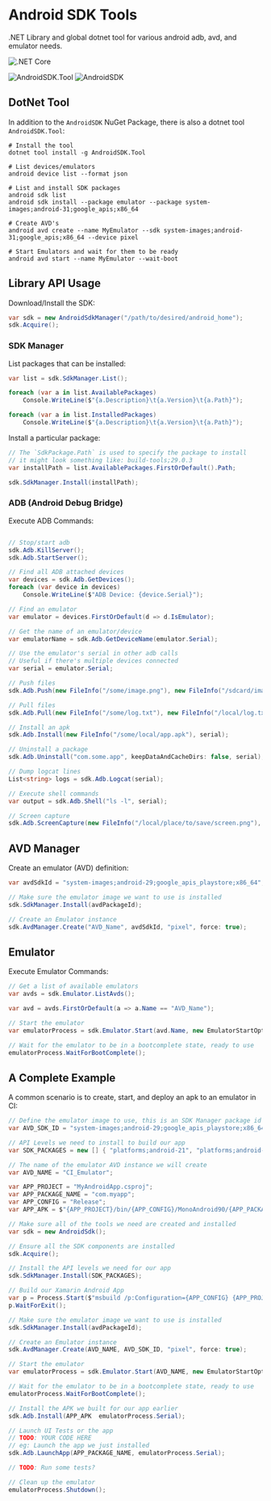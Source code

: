 # Android SDK Tools
.NET Library and global dotnet tool for various android adb, avd, and emulator needs.

![.NET Core](https://github.com/Redth/AndroidSdk.Tools/workflows/.NET%20Core/badge.svg)

![AndroidSDK.Tool](https://img.shields.io/nuget/dt/AndroidSDK.Tool?label=AndroidSDK.Tool&color=blue)
![AndroidSDK](https://img.shields.io/nuget/dt/AndroidSDK.Tool?label=AndroidSDK&color=blue)

## DotNet Tool

In addition to the `AndroidSDK` NuGet Package, there is also a dotnet tool `AndroidSDK.Tool`:

```
# Install the tool
dotnet tool install -g AndroidSDK.Tool

# List devices/emulators
android device list --format json

# List and install SDK packages
android sdk list
android sdk install --package emulator --package system-images;android-31;google_apis;x86_64

# Create AVD's
android avd create --name MyEmulator --sdk system-images;android-31;google_apis;x86_64 --device pixel

# Start Emulators and wait for them to be ready
android avd start --name MyEmulator --wait-boot
```


## Library API Usage

Download/Install the SDK:

```csharp
var sdk = new AndroidSdkManager("/path/to/desired/android_home");
sdk.Acquire();
```

### SDK Manager

List packages that can be installed:

```csharp
var list = sdk.SdkManager.List();

foreach (var a in list.AvailablePackages)
    Console.WriteLine($"{a.Description}\t{a.Version}\t{a.Path}");

foreach (var a in list.InstalledPackages)
    Console.WriteLine($"{a.Description}\t{a.Version}\t{a.Path}");
```

Install a particular package:

```csharp
// The `SdkPackage.Path` is used to specify the package to install
// it might look something like: build-tools;29.0.3
var installPath = list.AvailablePackages.FirstOrDefault().Path;

sdk.SdkManager.Install(installPath);
```


### ADB (Android Debug Bridge)

Execute ADB Commands:

```csharp

// Stop/start adb
sdk.Adb.KillServer();
sdk.Adb.StartServer();

// Find all ADB attached devices
var devices = sdk.Adb.GetDevices();
foreach (var device in devices)
    Console.WriteLine($"ADB Device: {device.Serial}");

// Find an emulator
var emulator = devices.FirstOrDefault(d => d.IsEmulator);

// Get the name of an emulator/device
var emulatorName = sdk.Adb.GetDeviceName(emulator.Serial);

// Use the emulator's serial in other adb calls
// Useful if there's multiple devices connected
var serial = emulator.Serial;

// Push files
sdk.Adb.Push(new FileInfo("/some/image.png"), new FileInfo("/sdcard/image.png"), serial);

// Pull files
sdk.Adb.Pull(new FileInfo("/some/log.txt"), new FileInfo("/local/log.txt"), serial);

// Install an apk
sdk.Adb.Install(new FileInfo("/some/local/app.apk"), serial);

// Uninstall a package
sdk.Adb.Uninstall("com.some.app", keepDataAndCacheDirs: false, serial);

// Dump logcat lines
List<string> logs = sdk.Adb.Logcat(serial);

// Execute shell commands
var output = sdk.Adb.Shell("ls -l", serial);

// Screen capture
sdk.Adb.ScreenCapture(new FileInfo("/local/place/to/save/screen.png"), serial);
```


## AVD Manager

Create an emulator (AVD) definition:

```csharp
var avdSdkId = "system-images;android-29;google_apis_playstore;x86_64";

// Make sure the emulator image we want to use is installed
sdk.SdkManager.Install(avdPackageId);

// Create an Emulator instance
sdk.AvdManager.Create("AVD_Name", avdSdkId, "pixel", force: true);
```


## Emulator

Execute Emulator Commands:

```csharp
// Get a list of available emulators
var avds = sdk.Emulator.ListAvds();

var avd = avds.FirstOrDefault(a => a.Name == "AVD_Name");

// Start the emulator
var emulatorProcess = sdk.Emulator.Start(avd.Name, new EmulatorStartOptions { NoSnapshot = true });

// Wait for the emulator to be in a bootcomplete state, ready to use
emulatorProcess.WaitForBootComplete();
```


## A Complete Example

A common scenario is to create, start, and deploy an apk to an emulator in CI:

```csharp
// Define the emulator image to use, this is an SDK Manager package id
var AVD_SDK_ID = "system-images;android-29;google_apis_playstore;x86_64";

// API Levels we need to install to build our app
var SDK_PACKAGES = new [] { "platforms;android-21", "platforms;android-26", "platforms;android-29" };

// The name of the emulator AVD instance we will create
var AVD_NAME = "CI_Emulator";

var APP_PROJECT = "MyAndroidApp.csproj";
var APP_PACKAGE_NAME = "com.myapp";
var APP_CONFIG = "Release";
var APP_APK = $"{APP_PROJECT}/bin/{APP_CONFIG}/MonoAndroid90/{APP_PACKAGE_NAME}.apk";

// Make sure all of the tools we need are created and installed
var sdk = new AndroidSdk();

// Ensure all the SDK components are installed
sdk.Acquire();

// Install the API levels we need for our app
sdk.SdkManager.Install(SDK_PACKAGES);

// Build our Xamarin Android App
var p = Process.Start($"msbuild /p:Configuration={APP_CONFIG} {APP_PROJECT}");
p.WaitForExit();

// Make sure the emulator image we want to use is installed
sdk.SdkManager.Install(avdPackageId);

// Create an Emulator instance
sdk.AvdManager.Create(AVD_NAME, AVD_SDK_ID, "pixel", force: true);

// Start the emulator
var emulatorProcess = sdk.Emulator.Start(AVD_NAME, new EmulatorStartOptions { NoSnapshot = true });

// Wait for the emulator to be in a bootcomplete state, ready to use
emulatorProcess.WaitForBootComplete();

// Install the APK we built for our app earlier
sdk.Adb.Install(APP_APK  emulatorProcess.Serial);

// Launch UI Tests or the app
// TODO: YOUR CODE HERE
// eg: Launch the app we just installed
sdk.Adb.LaunchApp(APP_PACKAGE_NAME, emulatorProcess.Serial);

// TODO: Run some tests?

// Clean up the emulator
emulatorProcess.Shutdown();
```

